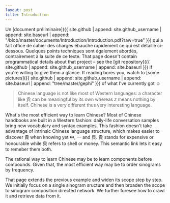 ```yaml
---
layout: post
title: Introduction
---
```


Un [document préliminaire]({{ site.github | append: site.github_username | append: site.baseurl | append: "/blob/master/documents/Introduction/Introduction.pdf?raw=true" }}) qui a fait office de cahier des charges ébauche rapidement ce qui est détaillé ci-dessous. Quelques points techniques sont également abordés, contrairement à la suite de ce texte. That page doesn't contain programmatical details about that project – see the [git repository]({{ site.github | append: site.github_username | append: site.baseurl }}) if you're willing to give them a glance. If reading bores you, watch to [some pictures]({{ site.github | append: site.github_username | append: site.baseurl | append: "tree/master/gephi" }}) of what I've currently got ☺

> Chinese language is not like most of Western languages: a character like 貴 can be meaningful by its own whereas _z_ means nothing by itself. Chinese is a very different thus very interesting language.

What's the most efficient way to learn Chinese? Most of Chinese handbooks are built in a Western fashion: daily-life conversation samples bring new vocabulary and syntax examples. This fashion doesn't take advantage of intrinsic Chinese language structure, which makes easier to discover 貴 when knowing yet 中, 一 and 貝. 貴 stands for expensive or honourable while 貝 refers to shell or money. This semantic link lets it easy to remeber them both.

The rational way to learn Chinese may be to learn components before compounds. Given that, the most efficient way may be to order sinograms by frequency.

That page extends the previous example and widen its scope step by step. We initially focus on a single sinogram sructure and then broaden the scope to sinogram composition directed network. We further foresee how to crawl it and retrieve data from it.


